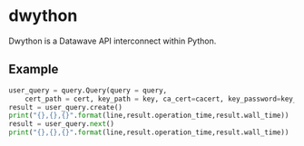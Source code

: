 # dwython
Dwython is a Datawave API interconnect within Python.

## Example

```python
user_query = query.Query(query = query,
    cert_path = cert, key_path = key, ca_cert=cacert, key_password=key_pass, url=url )
result = user_query.create()
print("{},{},{}".format(line,result.operation_time,result.wall_time))
result = user_query.next()
print("{},{},{}".format(line,result.operation_time,result.wall_time))
```